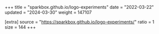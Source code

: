 +++
title = "sparkbox.github.io/logo-experiments"
date = "2022-03-22"
updated = "2024-03-30"
weight = 147107

[extra]
source = "https://sparkbox.github.io/logo-experiments/"
ratio = 1
size = 144
+++
